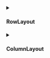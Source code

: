 <details><summary><h4>RowLayout </h4></summary>
  
<img height="400" src="https://user-images.githubusercontent.com/94545831/222147869-5be42c74-6bc4-42e0-8684-e9e49fe13f74.jpeg" />
  
</details>

<details><summary><h4>ColumnLayout </h4></summary>
  
<img height="400" src="https://user-images.githubusercontent.com/94545831/222150206-439973e0-8d54-4eae-996b-31dd2a0c0a60.jpeg" />
  
</details>


